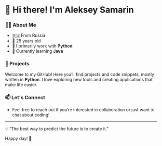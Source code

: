 # 👋 Hi there! I'm Aleksey Samarin

### 👨‍💻 About Me
- 🇷🇺 From Russia
- 📅 25 years old
- 🐍 I primarily work with **Python**
- 🌱 Currently learning **Java**

### 🔧 Projects
Welcome to my GitHub! Here you’ll find projects and code snippets, mostly written in **Python**. I love exploring new tools and creating applications that make life easier.

### 📫 Let's Connect
- Feel free to reach out if you’re interested in collaboration or just want to chat about coding! 

---

💡 “The best way to predict the future is to create it.”

Happy day! 🚀
